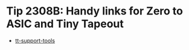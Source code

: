 # Tip 2308B: Handy links for Zero to ASIC and Tiny Tapeout

*   [tt-support-tools](https://github.com/TinyTapeout/tt-support-tools)
